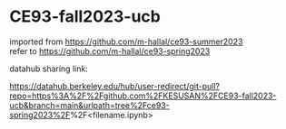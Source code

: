# CE93-fall2023-ucb

imported from https://github.com/m-hallal/ce93-summer2023<br>
refer to https://github.com/m-hallal/ce93-spring2023<br>

datahub sharing link: <br>

https://datahub.berkeley.edu/hub/user-redirect/git-pull?repo=https%3A%2F%2Fgithub.com%2FKESUSAN%2FCE93-fall2023-ucb&branch=main&urlpath=tree%2Fce93-spring2023%2F<Lab name>%2F<filename.ipynb>
